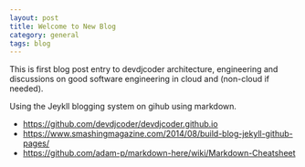 ```yaml
---
layout: post
title: Welcome to New Blog
category: general
tags: blog
---
```


This is first blog post entry to devdjcoder architecture, engineering and discussions on good software engineering in cloud and (non-cloud if needed).

Using the Jeykll blogging system on gihub using markdown.

* https://github.com/devdjcoder/devdjcoder.github.io
* https://www.smashingmagazine.com/2014/08/build-blog-jekyll-github-pages/
* https://github.com/adam-p/markdown-here/wiki/Markdown-Cheatsheet


